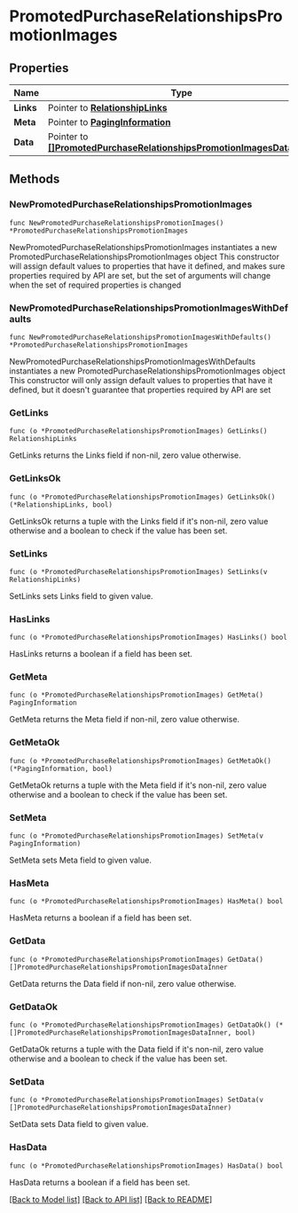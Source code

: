 # PromotedPurchaseRelationshipsPromotionImages

## Properties

Name | Type | Description | Notes
------------ | ------------- | ------------- | -------------
**Links** | Pointer to [**RelationshipLinks**](RelationshipLinks.md) |  | [optional] 
**Meta** | Pointer to [**PagingInformation**](PagingInformation.md) |  | [optional] 
**Data** | Pointer to [**[]PromotedPurchaseRelationshipsPromotionImagesDataInner**](PromotedPurchaseRelationshipsPromotionImagesDataInner.md) |  | [optional] 

## Methods

### NewPromotedPurchaseRelationshipsPromotionImages

`func NewPromotedPurchaseRelationshipsPromotionImages() *PromotedPurchaseRelationshipsPromotionImages`

NewPromotedPurchaseRelationshipsPromotionImages instantiates a new PromotedPurchaseRelationshipsPromotionImages object
This constructor will assign default values to properties that have it defined,
and makes sure properties required by API are set, but the set of arguments
will change when the set of required properties is changed

### NewPromotedPurchaseRelationshipsPromotionImagesWithDefaults

`func NewPromotedPurchaseRelationshipsPromotionImagesWithDefaults() *PromotedPurchaseRelationshipsPromotionImages`

NewPromotedPurchaseRelationshipsPromotionImagesWithDefaults instantiates a new PromotedPurchaseRelationshipsPromotionImages object
This constructor will only assign default values to properties that have it defined,
but it doesn't guarantee that properties required by API are set

### GetLinks

`func (o *PromotedPurchaseRelationshipsPromotionImages) GetLinks() RelationshipLinks`

GetLinks returns the Links field if non-nil, zero value otherwise.

### GetLinksOk

`func (o *PromotedPurchaseRelationshipsPromotionImages) GetLinksOk() (*RelationshipLinks, bool)`

GetLinksOk returns a tuple with the Links field if it's non-nil, zero value otherwise
and a boolean to check if the value has been set.

### SetLinks

`func (o *PromotedPurchaseRelationshipsPromotionImages) SetLinks(v RelationshipLinks)`

SetLinks sets Links field to given value.

### HasLinks

`func (o *PromotedPurchaseRelationshipsPromotionImages) HasLinks() bool`

HasLinks returns a boolean if a field has been set.

### GetMeta

`func (o *PromotedPurchaseRelationshipsPromotionImages) GetMeta() PagingInformation`

GetMeta returns the Meta field if non-nil, zero value otherwise.

### GetMetaOk

`func (o *PromotedPurchaseRelationshipsPromotionImages) GetMetaOk() (*PagingInformation, bool)`

GetMetaOk returns a tuple with the Meta field if it's non-nil, zero value otherwise
and a boolean to check if the value has been set.

### SetMeta

`func (o *PromotedPurchaseRelationshipsPromotionImages) SetMeta(v PagingInformation)`

SetMeta sets Meta field to given value.

### HasMeta

`func (o *PromotedPurchaseRelationshipsPromotionImages) HasMeta() bool`

HasMeta returns a boolean if a field has been set.

### GetData

`func (o *PromotedPurchaseRelationshipsPromotionImages) GetData() []PromotedPurchaseRelationshipsPromotionImagesDataInner`

GetData returns the Data field if non-nil, zero value otherwise.

### GetDataOk

`func (o *PromotedPurchaseRelationshipsPromotionImages) GetDataOk() (*[]PromotedPurchaseRelationshipsPromotionImagesDataInner, bool)`

GetDataOk returns a tuple with the Data field if it's non-nil, zero value otherwise
and a boolean to check if the value has been set.

### SetData

`func (o *PromotedPurchaseRelationshipsPromotionImages) SetData(v []PromotedPurchaseRelationshipsPromotionImagesDataInner)`

SetData sets Data field to given value.

### HasData

`func (o *PromotedPurchaseRelationshipsPromotionImages) HasData() bool`

HasData returns a boolean if a field has been set.


[[Back to Model list]](../README.md#documentation-for-models) [[Back to API list]](../README.md#documentation-for-api-endpoints) [[Back to README]](../README.md)


